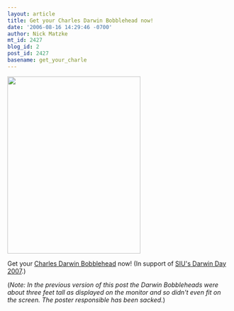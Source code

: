 ```yaml
---
layout: article
title: Get your Charles Darwin Bobblehead now!
date: '2006-08-16 14:29:46 -0700'
author: Nick Matzke
mt_id: 2427
blog_id: 2
post_id: 2427
basename: get_your_charle
---
```

<img src="http://www.science.siu.edu/zoology/darwin/testDarwin.jpg" alt="" width="300" height="400" style="" />

Get your [Charles Darwin Bobblehead](http://www.science.siu.edu/zoology/darwin/#bobblehead) now!  (In support of [SIU's Darwin Day 2007](http://www.science.siu.edu/zoology/darwin/).)

(_Note: In the previous version of this post the Darwin Bobbleheads were about three feet tall _as displayed on the monitor_ and so didn't even fit on the screen.  The poster responsible has been sacked._)
